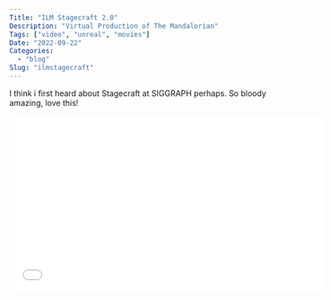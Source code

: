 ```yaml
---
Title: "ILM Stagecraft 2.0"
Description: "Virtual Production of The Mandalorian"
Tags: ["video", "unreal", "movies"]
Date: "2022-09-22"
Categories:
  - "blog"
Slug: "ilmstagecraft"
---
```


I think i first heard about Stagecraft at SIGGRAPH perhaps. So bloody amazing, love this!

<div class="video-container">
<iframe width="560" height="315" src="//www.youtube.com/embed/-gX4N5rDYeQ" frameborder="0" allowfullscreen></iframe>
</div>
